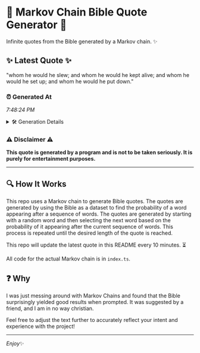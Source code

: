 # 📖 Markov Chain Bible Quote Generator 📖

Infinite quotes from the Bible generated by a Markov chain. ✨

## ✨ Latest Quote ✨
"whom he would he slew; and whom he would he kept alive; and whom he would he set up; and whom he would he put down."

### ⏰ Generated At
*7:48:24 PM*

<details>
    <summary>🛠️ Generation Details</summary>
    <p>
        <strong>🌱 Seed:</strong> whom<br>
        <strong>🔄 Iterations:</strong> 25<br>
        <strong>📜 Context History:</strong><br>[ whom ]: he<br>[ whom, he ]: would<br>[ whom, he, would ]: he<br>[ whom, he, would, he ]: slew;<br>[ whom, he, would, he, slew; ]: and<br>[ whom, he, would, he, slew;, and ]: whom<br>[ he, would, he, slew;, and, whom ]: he<br>[ would, he, slew;, and, whom, he ]: would<br>[ he, slew;, and, whom, he, would ]: he<br>[ slew;, and, whom, he, would, he ]: kept<br>[ and, whom, he, would, he, kept ]: alive;<br>[ whom, he, would, he, kept, alive; ]: and<br>[ he, would, he, kept, alive;, and ]: whom<br>[ would, he, kept, alive;, and, whom ]: he<br>[ he, kept, alive;, and, whom, he ]: would<br>[ kept, alive;, and, whom, he, would ]: he<br>[ alive;, and, whom, he, would, he ]: set<br>[ and, whom, he, would, he, set ]: up;<br>[ whom, he, would, he, set, up; ]: and<br>[ he, would, he, set, up;, and ]: whom<br>[ would, he, set, up;, and, whom ]: he<br>[ he, set, up;, and, whom, he ]: would<br>[ set, up;, and, whom, he, would ]: he<br>[ up;, and, whom, he, would, he ]: put<br>[ and, whom, he, would, he, put ]: down.<br>
    </p>
</details>

### ⚠️ Disclaimer ⚠️
**This quote is generated by a program and is not to be taken seriously. It is purely for entertainment purposes.**

---

## 🔍 How It Works

This repo uses a Markov chain to generate Bible quotes. The quotes are generated by using the Bible as a dataset to find the probability of a word appearing after a sequence of words. The quotes are generated by starting with a random word and then selecting the next word based on the probability of it appearing after the current sequence of words. This process is repeated until the desired length of the quote is reached.

This repo will update the latest quote in this README every 10 minutes. ⏳

All code for the actual Markov chain is in `index.ts`.

## ❓ Why

I was just messing around with Markov Chains and found that the Bible surprisingly yielded good results when prompted. 
It was suggested by a friend, and I am in no way christian.

Feel free to adjust the text further to accurately reflect your intent and experience with the project!

---

*Enjoy*✨
